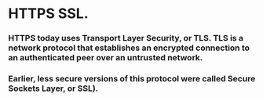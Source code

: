 #			HTTPS SSL. 

###	HTTPS today uses Transport Layer Security, or TLS. TLS is a network protocol that establishes an encrypted connection to an authenticated peer over an untrusted network. 

###	Earlier, less secure versions of this protocol were called Secure Sockets Layer, or SSL).
